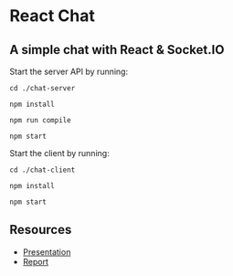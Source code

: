 # React Chat
## A simple chat with React & Socket.IO

Start the server API by running:
```
cd ./chat-server

npm install

npm run compile

npm start
```

Start the client by running:
```
cd ./chat-client

npm install

npm start
```


## Resources
- [Presentation](https://goo.gl/L39fYg)
- [Report](https://goo.gl/AokwNV)
